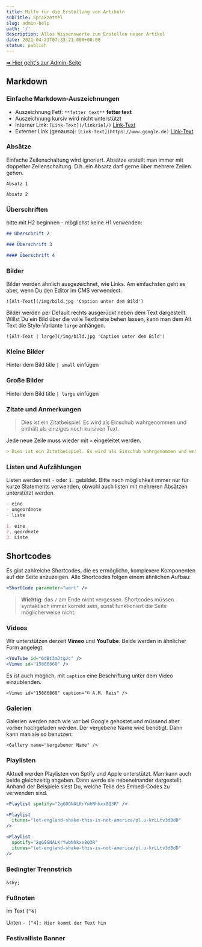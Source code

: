 ```yaml
---
title: Hilfe für die Erstellung von Artikeln
subTitle: Spickzettel
slug: admin-help
path: '/'
description: Alles Wissenswerte zum Erstellen neuer Artikel
date: 2021-04-23T07:33:21.000+00:00
status: publish
---
```


[➡ Hier geht's zur Admin-Seite](/admin)

## Markdown

### Einfache Markdown-Auszeichnungen

- Auszeichnung Fett: `**fetter text**` **fetter text**
- Auszeichnung kursiv wird nicht unterstützt
- Interner Link: `[Link-Text](/linkziel/)` [Link-Text](/admin-help/)
- Externer Link (genauso): `[Link-Text](https://www.google.de)` [Link-Text](https://www.google.de)

### Absätze

Einfache Zeilenschaltung wird ignoriert. Absätze erstellt man immer mit doppelter Zeilenschaltung. D.h. ein Absatz darf gerne über mehrere Zeilen gehen.

    Absatz 1

    Absatz 2

### Überschriften

bitte mit H2 beginnen - möglichst keine H1 verwenden:

```md
## Überschrift 2

### Überschrift 3

#### Überschrift 4
```

### Bilder

Bilder werden ähnlich ausgezeichnet, wie Links. Am einfachsten geht es aber, wenn Du den Editor im CMS verwendest.

    ![Alt-Text](/img/bild.jpg 'Caption unter dem Bild')

Bilder werden per Default rechts ausgerückt neben dem Text dargestellt. Willst Du ein Bild über die volle Textbreite behen lassen, kann man dem Alt Text die Style-Variante `large` anhängen.

    ![Alt-Text | large](/img/bild.jpg 'Caption unter dem Bild')

### Kleine Bilder

Hinter dem Bild title `| small` einfügen

### Große Bilder

Hinter dem Bild title `| large` einfügen

### Zitate und Anmerkungen

> Dies ist ein Zitatbeispiel. Es wird als Einschub wahrgenommen und enthält als einziges noch kursiven Text.

Jede neue Zeile muss wieder mit `>` eingeleitet werden.

```md
> Dies ist ein Zitatbeispiel. Es wird als Einschub wahrgenommen und enthält als einziges noch kursiven Text.
```

### Listen und Aufzählungen

Listen werden mit `-` oder `1.` gebildet. Bitte nach möglichkeit immer nur für kurze Statements verwenden, obwohl auch listen mit mehreren Absätzen unterstützt werden.

```md
- eine
- ungeordnete
- liste

1. eine
2. geordnete
3. Liste
```

## Shortcodes

Es gibt zahlreiche Shortcodes, die es ermöglichn, komplexere Komponenten auf der Seite anzuzeigen. Alle Shortcodes folgen einem ähnlichen Aufbau:

```jsx
<ShortCode parameter="wert" />
```

> **Wichtig**: das `/` am Ende nicht vergessen. Shortcodes müssen syntaktisch immer korrekt sein, sonst funktioniert die Seite möglicherweise nicht.

### Videos

Wir unterstützen derzeit **Vimeo** und **YouTube**. Beide werden in ähnlicher Form angelegt.

```jsx
<YouTube id="6dBt3mJtgJc" />
<Vimeo id="15886860" />
```

<YouTube id="6dBt3mJtgJc" />

Es ist auch möglich, mit `caption` eine Beschriftung unter dem Video einzublenden.

    <Vimeo id="15886860" caption="© A.M. Reis" />

<Vimeo id="15886860" caption="© A.M. Reis" />

### Galerien

Galerien werden nach wie vor bei Google gehostet und müssend aher vorher hochgeladen werden. Der vergebene Name wird benötigt. Dann kann man sie so benutzen:

    <Gallery name="Vergebener Name" />

### Playlisten

Aktuell werden Playlisten von Sptify und Apple unterstützt. Man kann auch beide gleichzeitig angeben. Dann werde sie nebeneinander dargestellt. Anhand der Beispiele siest Du, welche Teile des Embed-Codes zu verwenden sind.

```jsx
<Playlist spotify="2gG0GNALKrYwbNhkxx8Q3R" />

<Playlist
  itunes="let-england-shake-this-is-not-america/pl.u-krLLtv3dBdD"
/>

<Playlist
  spotify="2gG0GNALKrYwbNhkxx8Q3R"
  itunes="let-england-shake-this-is-not-america/pl.u-krLLtv3dBdD"
/>
```

<Playlist
  spotify="2gG0GNALKrYwbNhkxx8Q3R"
  itunes="let-england-shake-this-is-not-america/pl.u-krLLtv3dBdD"
/>

### Bedingter Trennstrich

`&shy;` ­

### Fußnoten

Im Text `[^4]`

Unten `- [^4]: Hier kommt der Text hin`

### Festivalliste Banner

<FestivalList />

